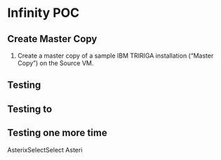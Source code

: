 # Infinity  POC

## Create Master Copy

 1. Create a master copy of a sample IBM TRIRIGA installation
(“Master Copy”) on the Source VM.

## Testing
## Testing to
## Testing one more time


AsterixSelectSelect Asteri
<!--stackedit_data:
eyJoaXN0b3J5IjpbLTM1NDM0MTAwNiwxMjkzMTk4NDUyXX0=
-->